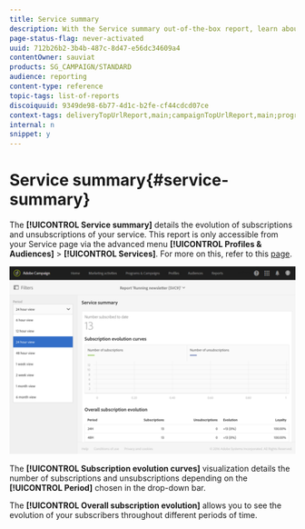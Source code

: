 ```yaml
---
title: Service summary
description: With the Service summary out-of-the-box report, learn about the evolution of subscriptions and unsubscriptions.
page-status-flag: never-activated
uuid: 712b26b2-3b4b-487c-8d47-e56dc34609a4
contentOwner: sauviat
products: SG_CAMPAIGN/STANDARD
audience: reporting
content-type: reference
topic-tags: list-of-reports
discoiquuid: 9349de98-6b77-4d1c-b2fe-cf44cdcd07ce
context-tags: deliveryTopUrlReport,main;campaignTopUrlReport,main;programTopUrlReport,main
internal: n
snippet: y
---
```


# Service summary{#service-summary}

The **[!UICONTROL Service summary]** details the evolution of subscriptions and unsubscriptions of your service. 
This report is only accessible from your Service page via the advanced menu **[!UICONTROL Profiles & Audiences]** > **[!UICONTROL Services]**. For more on this, refer to this [page](../../audiences/using/monitoring-subscriptions.md#service-reports).

![](assets/service-summary.png)

The **[!UICONTROL Subscription evolution curves]** visualization details the number of subscriptions and unsubscriptions depending on the **[!UICONTROL Period]** chosen in the drop-down bar.

The **[!UICONTROL Overall subscription evolution]** allows you to see the evolution of your subscribers throughout different periods of time.
